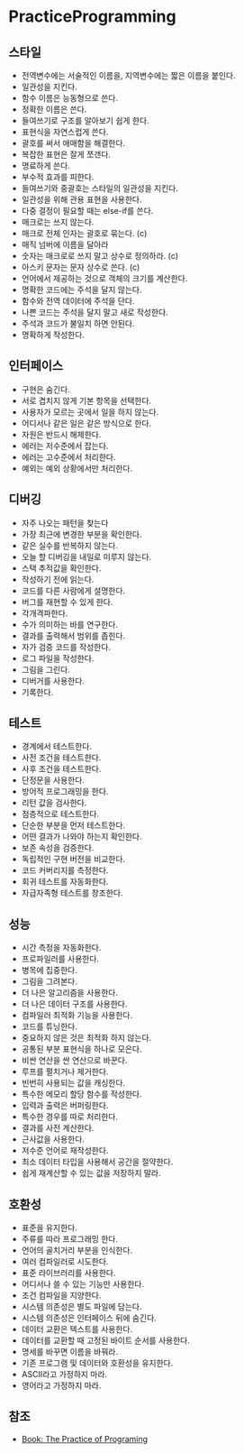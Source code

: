 # PracticeProgramming

## 스타일

* 전역변수에는 서술적인 이름을, 지역변수에는 짧은 이름을 붙인다.
* 일관성을 지킨다.
* 함수 이름은 능동형으로 쓴다.
* 정확한 이름은 쓴다.
* 들여쓰기로 구조를 알아보기 쉽게 한다.
* 표현식을 자연스럽게 쓴다.
* 괄호를 써서 애매함을 해결한다.
* 복잡한 표현은 잘게 쪼갠다.
* 명료하게 쓴다.
* 부수적 효과를 피한다.
* 들여쓰기와 중괄호는 스타일의 일관성을 지킨다.
* 일관성을 위해 관용 표현을 사용한다.
* 다중 결정이 필요할 때는 else-if를 쓴다.
* 매크로는 쓰지 않는다.
* 매크로 전체 인자는 괄호로 묶는다. \(c\)
* 매직 넘버에 이름을 달아라
* 숫자는 매크로로 쓰지 말고 상수로 정의하라. \(c\)
* 아스키 문자는 문자 상수로 쓴다. \(c\)
* 언어에서 제공하는 것으로 객체의 크기를 계산한다.
* 명확한 코드에는 주석을 달지 않는다.
* 함수와 전역 데이터에 주석을 단다.
* 나쁜 코드는 주석을 달지 말고 새로 작성한다.
* 주석과 코드가 불일치 하면 안된다.
* 명확하게 작성한다.

## 인터페이스

* 구현은 숨긴다.
* 서로 겹치지 않게 기본 항목을 선택한다.
* 사용자가 모르는 곳에서 일을 하지 않는다.
* 어디서나 같은 일은 같은 방식으로 한다.
* 자원은 반드시 해제한다.
* 에러는 저수준에서 잡는다.
* 에러는 고수준에서 처리한다.
* 예외는 예외 상황에서만 처리한다.

## 디버깅

* 자주 나오는 패턴을 찾는다
* 가장 최근에 변경한 부분을 확인한다.
* 같은 실수를 반복하지 않는다.
* 오늘 할 디버깅을 내일로 미루지 않는다.
* 스택 추적값을 확인한다.
* 작성하기 전에 읽는다.
* 코드를 다른 사람에게 설명한다.
* 버그를 재현할 수 있게 한다.
* 각개격파한다.
* 수가 의미하는 바를 연구한다.
* 결과를 출력해서 범위를 좁힌다.
* 자가 검증 코드를 작성한다.
* 로그 파일을 작성한다.
* 그림을 그린다.
* 디버거를 사용한다.
* 기록한다.

## 테스트

* 경계에서 테스트한다.
* 사전 조건을 테스트한다.
* 사후 조건을 테스트한다.
* 단정문을 사용한다.
* 방어적 프로그래밍을 한다.
* 리턴 값을 검사한다.
* 점층적으로 테스트한다.
* 단순한 부분을 먼저 테스트한다.
* 어떤 결과가 나와야 하는지 확인한다.
* 보존 속성을 검증한다.
* 독립적인 구현 버전을 비교한다.
* 코드 커버리지를 측정한다.
* 회귀 테스트를 자동화한다.
* 자급자족형 테스트를 창조한다.

## 성능

* 시간 측정을 자동화한다.
* 프로파일러를 사용한다.
* 병목에 집중한다.
* 그림을 그려본다.
* 더 나은 알고리즘을 사용한다.
* 더 나은 데이터 구조를 사용한다.
* 컴파일러 최적화 기능을 사용한다.
* 코드를 튜닝한다.
* 중요하지 않은 것은 최적화 하지 않는다.
* 공통된 부분 표현식을 하나로 모은다.
* 비싼 연산을 싼 연산으로 바꾼다.
* 루프를 펼치거나 제거한다.
* 빈번히 사용되는 값을 캐싱한다.
* 특수한 메모리 할당 함수를 작성한다.
* 입력과 출력은 버퍼링한다.
* 특수한 경우를 따로 처리한다.
* 결과를 사전 계산한다.
* 근사값을 사용한다.
* 저수준 언어로 재작성한다.
* 최소 데이터 타입을 사용해서 공간을 절약한다.
* 쉽게 재계산할 수 있는 값을 저장하지 말라.

## 호환성

* 표준을 유지한다.
* 주류를 따라 프로그래밍 한다.
* 언어의 골치거리 부분을 인식한다.
* 여러 컴파일러로 시도한다.
* 표준 라이브러리를 사용한다.
* 어디서나 쓸 수 있는 기능만 사용한다.
* 조건 컴파일을 지양한다.
* 시스템 의존성은 별도 파일에 담는다.
* 시스템 의존성은 인터페이스 뒤에 숨긴다.
* 데이터 교환은 텍스트를 사용한다.
* 데이터를 교환할 때 고정된 바이트 순서를 사용한다.
* 명세를 바꾸면 이름을 바꿔라.
* 기존 프로그램 및 데이터와 호환성을 유지한다.
* ASCII라고 가정하지 마라.
* 영어라고 가정하지 마라.

## 참조

* [Book: The Practice of Programing](https://en.wikipedia.org/wiki/The_Practice_of_Programming)

